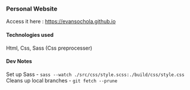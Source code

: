 ### Personal Website

Access it here : https://evansochola.github.io

#### Technologies used

Html, Css, Sass (Css preprocesser)


#### Dev Notes
Set up Sass - `sass --watch ./src/css/style.scss:./build/css/style.css` \
Cleans up local branches - `git fetch --prune` 
